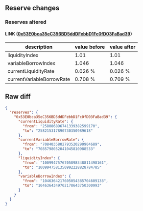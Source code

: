 ## Reserve changes

### Reserves altered

#### LINK ([0x53E0bca35eC356BD5ddDFebbD1Fc0fD03FaBad39](https://polygonscan.com/address/0x53E0bca35eC356BD5ddDFebbD1Fc0fD03FaBad39))

| description | value before | value after |
| --- | --- | --- |
| liquidityIndex | 1.01 | 1.01 |
| variableBorrowIndex | 1.046 | 1.046 |
| currentLiquidityRate | 0.026 % | 0.026 % |
| currentVariableBorrowRate | 0.708 % | 0.709 % |


## Raw diff

```json
{
  "reserves": {
    "0x53E0bca35eC356BD5ddDFebbD1Fc0fD03FaBad39": {
      "currentLiquidityRate": {
        "from": "258086896741339382599170",
        "to": "258215317890730350989618"
      },
      "currentVariableBorrowRate": {
        "from": "7084035802793520290904689",
        "to": "7085798052041045810988533"
      },
      "liquidityIndex": {
        "from": "1009947576705898348811498161",
        "to": "1009947581350992228828784785"
      },
      "variableBorrowIndex": {
        "from": "1046364217605054385704609138",
        "to": "1046364349702178643750300993"
      }
    }
  }
}
```